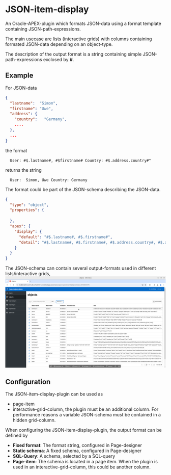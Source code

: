 # JSON-item-display

An Oracle-APEX-plugin which formats JSON-data using a format template containing JSON-path-expressions.

The main usecase are lists (interactive grids) with columns containing formated JSON-data depending on an object-type.

The description of the output format is a string containing simple JSON-path-expressions exclosed by **#**.

## Example

For JSON-data
```JSON
{
  "lastname":  "Simon",
  "firstname": "Uwe",
  "address": {
    "country":   "Germany",
    ....
  },
  ...
}

```
the format
```
  User: #$.lastname#, #$firstname# Country: #$.address.country#" 
```
returns the string
```
  User:  Simon, Uwe Country: Germany
```
The format could be part of the JSON-schema describing the JSON-data.
```JSON
{
  "type": "object",
  "properties": {

  },
  "apex": {
    "display": {
      "default": "#$.lastname#, #$.firstname#",
      "detail": "#$.lastname#, #$.firstname#, #$.address.country#, #$.address.city#",
    }
  } 
}
```
The JSON-schema can contain several output-formats used in different lists/interactive grids, 
![screenshots](demo.png)

## Configuration
The JSON-item-display-plugin can be used as 
- page-item
- interactive-grid-column, the plugin must be an additional column. For performance reasons a variable JSON-schema must be contained in a hidden grid-column. 

When configuring the JSON-item-display-plugin, the output format can be defined by
- **Fixed format**: The format string, configured in Page-designer 
- **Static schema**: A fixed schema, configured in Page-designer
- **SQL-Query**: A schema, selected by a SQL-query
- **Page-item**: The schema is located in a page item. When the plugin is used in an interactive-grid-column, this could be another column. 

